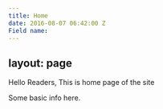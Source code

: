 ```yaml
---
title: Home
date: 2016-08-07 06:42:00 Z
Field name: 
---
```


layout: page
---

Hello Readers,
This is home page of the site

Some basic info here.